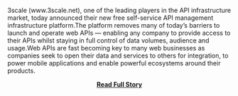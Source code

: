 <p>3scale (www.3scale.net), one of the leading players in the API infrastructure market, today announced their new free self-service API management infrastructure platform.The platform removes many of today’s barriers to launch and operate web APIs — enabling any company to provide access to their APIs whilst staying in full control of data volumes, audience and usage.Web APIs are fast becoming key to many web businesses as companies seek to open their data and services to others for integration, to power mobile applications and enable powerful ecosystems around their products.</p>
<center><p><a href="http://www.3scale.net/2012/05/3scale-democratizes-apis-with-new-free-self-service-api-management-infrastructure/" style='padding:25px; font-sze:18px; font-weight: bold;'>Read Full Story</a></p></center>

